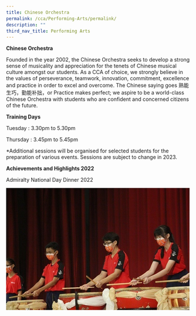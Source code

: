 ```yaml
---
title: Chinese Orchestra
permalink: /cca/Performing-Arts/permalink/
description: ""
third_nav_title: Performing Arts
---
```

**Chinese Orchestra**

Founded in the year 2002, the Chinese Orchestra seeks to develop a strong sense of musicality and appreciation for the tenets of Chinese musical culture amongst our students. As a CCA of choice, we strongly believe in the values of perseverance, teamwork, innovation, commitment, excellence and practice in order to excel and overcome. The Chinese saying goes 熟能生巧，勤能补拙，or Practice makes perfect; we aspire to be a world-class Chinese Orchestra with students who are confident and concerned citizens of the future.

**Training Days**

Tuesday : 3.30pm to 5.30pm

Thursday : 3.45pm to 5.45pm

*Additional sessions will be organised for selected students for the preparation of various events. Sessions are subject to change in 2023.

**Achievements and Highlights 2022**

Admiralty National Day Dinner 2022

![](/images/CNY%20Pic%201.jpeg)

